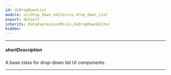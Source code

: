 ```yaml
---
id: dxDropDownList
module: ui/drop_down_editor/ui.drop_down_list
export: default
inherits: DataExpressionMixin,dxDropDownEditor
hidden: 
---
```

---
##### shortDescription
A base class for drop-down list UI components.

---
